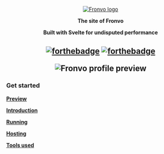 <p align='center'><a href='https://fronvo.vercel.app'><img src='https://raw.githubusercontent.com/Fronvo/site/master/.github/assets/logo.svg' alt='Fronvo logo'><a/></p>
<p align='center'><b>The site of Fronvo</b></p>
<p align='center'><b>Built with Svelte for undisputed performance</b></p>

<h2 align='center'>

[![forthebadge](https://forthebadge.com/images/badges/uses-html.svg)](https://forthebadge.com)
[![forthebadge](https://forthebadge.com/images/badges/built-with-love.svg)](https://forthebadge.com)

<img src='https://raw.githubusercontent.com/Fronvo/site/master/.github/assets/intro.png' alt='Fronvo profile preview'>

</h2>

### Get started

**[Preview](https://github.com/Fronvo/site/blob/master/.github/markdown/PREVIEW.md)**

**[Introduction](https://github.com/Fronvo/site/blob/master/.github/markdown/INTRODUCTION.md)**

**[Running](https://github.com/Fronvo/site/blob/master/.github/markdown/RUNNING.md)**

**[Hosting](https://github.com/Fronvo/site/blob/master/.github/markdown/HOSTING.md)**

**[Tools used](https://github.com/Fronvo/site/blob/master/.github/markdown/TOOLS.md)**

